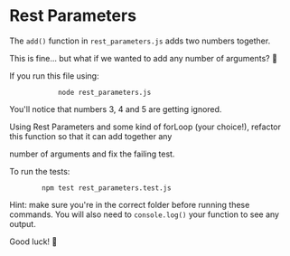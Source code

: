 # Rest Parameters

The `add()` function in `rest_parameters.js` adds two numbers together.

This is fine... but what if we wanted to add any number of arguments? 🤔

If you run this file using:

                node rest_parameters.js

You'll notice that numbers 3, 4 and 5 are getting ignored.

Using Rest Parameters and some kind of forLoop (your choice!), refactor this function so that it can add together any

number of arguments and fix the failing test.

To run the tests:

            npm test rest_parameters.test.js

Hint: make sure you're in the correct folder before running these commands. You will also need to `console.log()` your
function to see any output.

Good luck! 🙌
